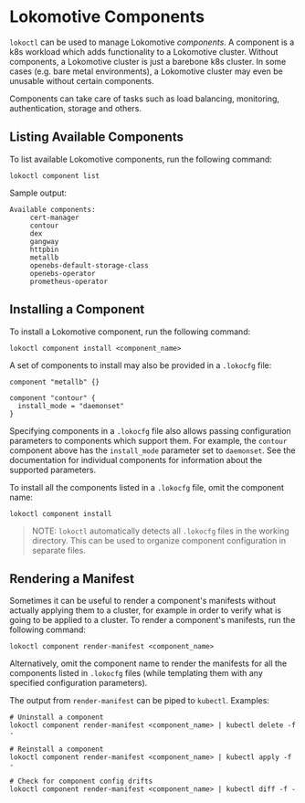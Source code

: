# Lokomotive Components

`lokoctl` can be used to manage Lokomotive *components*. A component is a k8s workload which adds
functionality to a Lokomotive cluster. Without components, a Lokomotive cluster is just a barebone
k8s cluster. In some cases (e.g. bare metal environments), a Lokomotive cluster may even be
unusable without certain components.

Components can take care of tasks such as load balancing, monitoring, authentication, storage and
others.

## Listing Available Components

To list available Lokomotive components, run the following command:

```
lokoctl component list
```

Sample output:

```
Available components:
	 cert-manager
	 contour
	 dex
	 gangway
	 httpbin
	 metallb
	 openebs-default-storage-class
	 openebs-operator
	 prometheus-operator
```

## Installing a Component

To install a Lokomotive component, run the following command:

```
lokoctl component install <component_name>
```

A set of components to install may also be provided in a `.lokocfg` file:

```hcl
component "metallb" {}

component "contour" {
  install_mode = "daemonset"
}
```

Specifying components in a `.lokocfg` file also allows passing configuration parameters to
components which support them. For example, the `contour` component above has the `install_mode`
parameter set to `daemonset`. See the documentation for individual components for information about
the supported parameters.

To install all the components listed in a `.lokocfg` file, omit the component name:

```
lokoctl component install
```

>NOTE: `lokoctl` automatically detects all `.lokocfg` files in the working directory. This can be
>used to organize component configuration in separate files.

## Rendering a Manifest

Sometimes it can be useful to render a component's manifests without actually applying them to a
cluster, for example in order to verify what is going to be applied to a cluster. To render a
component's manifests, run the following command:

```
lokoctl component render-manifest <component_name>
```

Alternatively, omit the component name to render the manifests for all the components listed in
`.lokocfg` files (while templating them with any specified configuration parameters).

The output from `render-manifest` can be piped to `kubectl`. Examples:

```
# Uninstall a component
lokoctl component render-manifest <component_name> | kubectl delete -f -

# Reinstall a component
lokoctl component render-manifest <component_name> | kubectl apply -f -

# Check for component config drifts
lokoctl component render-manifest <component_name> | kubectl diff -f -
```
